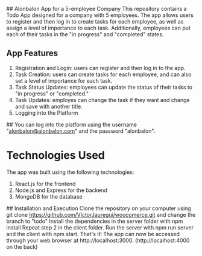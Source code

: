 ## Alonbalon App for a 5-employee Company
This repository contains a Todo App designed for a company with 5 employees. The app allows users to register and then log in to create tasks for each employee, as well as assign a level of importance to each task. Additionally, employees can put each of their tasks in the "in progress" and "completed" states.

## App Features
1. Registration and Login: users can register and then log in to the app.
2. Task Creation: users can create tasks for each employee, and can also set a level of importance for each task.
3. Task Status Updates: employees can update the status of their tasks to "in progress" or "completed."
4. Task Updates: employes can change the task if they want and change and save with another title.
4. Logging into the Platform

## You can log into the platform using the username "alonbalon@alonbalon.com" and the password "alonbalon".

# Technologies Used
The app was built using the following technologies:
1. React.js for the frontend
2. Node.js and Express for the backend
3. MongoDB for the database

## Installation and Execution
Clone the repository on your computer using git clone https://github.com/VictorJauregui/woocomerce.git and change the branch to "todo"
Install the dependencies in the server folder with npm install
Repeat step 2 in the client folder.
Run the server with npm run server and the client with npm start.
That's it! The app can now be accessed through your web browser at http://localhost:3000. (http://localhost:4000 on the back)